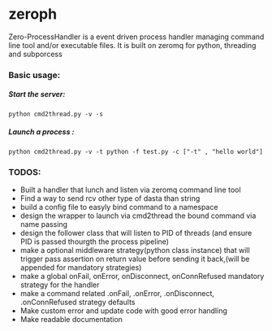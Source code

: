 # zeroph
Zero-ProcessHandler is a event driven process handler managing command line tool and/or executable files. It is built on zeromq for python, threading and subporcess


### Basic usage:

##### Start the server:

```
python cmd2thread.py -v -s

```

##### Launch a process :

```
python cmd2thread.py -v -t python -f test.py -c ["-t" , "hello world"]

```

### TODOS: 

- Built a handler that lunch and listen via zeromq command line tool
- Find a way to send rcv other type of dasta than string
- build a config file to easyly bind command to a namespace
- design the wrapper to launch via cmd2thread the bound command via name passing
- design the follower class that will listen to PID of threads (and ensure PID is passed thourgth the process pipeline)
- make a optional middleware strategy(python class instance) that will trigger pass assertion on return value before sending it back,(will be appended for mandatory strategies)
- make a global onFail, onError, onDisconnect, onConnRefused mandatory strategy for the handler
- make a command related .onFail, .onError, .onDisconnect, .onConnRefused strategy defaults
- Make custom error and update code with good error handling
- Make readable documentation


